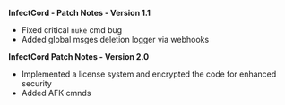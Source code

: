 **InfectCord - Patch Notes - Version 1.1**

- Fixed critical `nuke` cmd bug
- Added global msges deletion logger via webhooks

**InfectCord Patch Notes - Version 2.0**

- Implemented a license system and encrypted the code for enhanced security
- Added AFK cmnds
